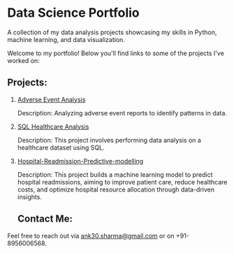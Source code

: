 # Data Science Portfolio

A collection of my data analysis projects showcasing my skills in Python, machine learning, and data visualization.

Welcome to my portfolio! Below you'll find links to some of the projects I've worked on:

## Projects:
1. [Adverse Event Analysis](https://github.com/ankheat/Adverse-event-analysis)  

   Description: Analyzing adverse event reports to identify patterns in data.
   
2. [SQL Healthcare Analysis](https://github.com/ankheat/Healthcare-Dataset-SQL-Analysis)

   Description: This project involves performing data analysis on a healthcare dataset using SQL.
   
4. [Hospital-Readmission-Predictive-modelling](https://github.com/ankheat/Healthcare-Predictive-modelling)
   
   Description: This project builds a machine learning model to predict hospital readmissions, aiming to improve patient care, reduce healthcare costs, and optimize hospital resource allocation through data-driven insights.

   ## Contact Me:
Feel free to reach out via ank30.sharma@gmail.com or on +91-8956006568.

